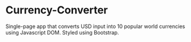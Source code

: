 # Currency-Converter
Single-page app that converts USD input into 10 popular world currencies using Javascript DOM. Styled using Bootstrap.
